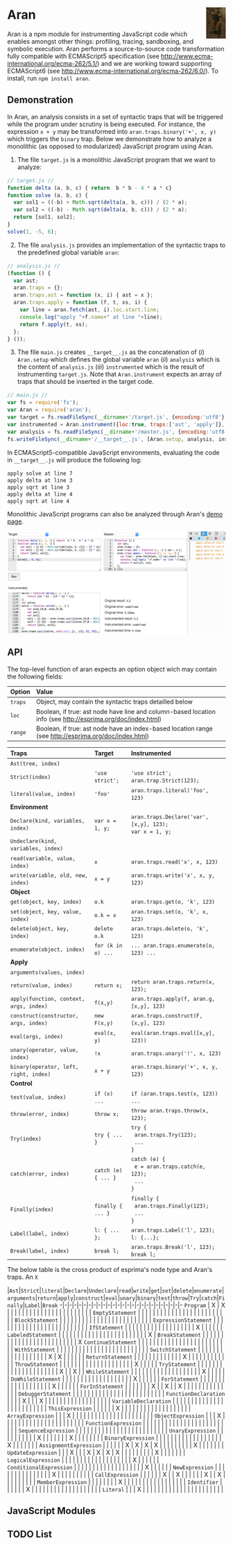 # Aran <img src="aran.png" align="right" alt="aran-logo" title="Aran Linvail"/>

Aran is a npm module for instrumenting JavaScript code which enables amongst other things: profiling, tracing, sandboxing, and symbolic execution. Aran performs a source-to-source code transformation fully compatible with ECMAScript5 specification (see http://www.ecma-international.org/ecma-262/5.1/) and we are working toward supporting ECMAScript6 (see http://www.ecma-international.org/ecma-262/6.0/). To install, run `npm install aran`.

## Demonstration

In Aran, an analysis consists in a set of syntactic traps that will be triggered while the program under scrutiny is being executed.
For instance, the expression `x + y` may be transformed into `aran.traps.binary('+', x, y)` which triggers the `binary` trap.
Below we demonstrate how to analyze a monolithic (as opposed to modularized) JavaScript program using Aran.

1. The file `target.js` is a monolithic JavaScript program that we want to analyze:

  ```javascript
  // target.js //
  function delta (a, b, c) { return  b * b - 4 * a * c}
  function solve (a, b, c) {
    var sol1 = ((-b) + Math.sqrt(delta(a, b, c))) / (2 * a);
    var sol2 = ((-b) - Math.sqrt(delta(a, b, c))) / (2 * a);
    return [sol1, sol2];
  }
  solve(1, -5, 6);
  ```

2. The file `analysis.js` provides an implementation of the syntactic traps to the predefined global variable `aran`:

  ```javascript
  // analysis.js //
  (function () {
    var ast;
    aran.traps = {};
    aran.traps.ast = function (x, i) { ast = x };
    aran.traps.apply = function (f, t, xs, i) {
      var line = aran.fetch(ast, i).loc.start.line;
      console.log("apply "+f.name+" at line "+line);
      return f.apply(t, xs);
    };
  } ());
  ```

3. The file `main.js` creates `__target__.js` as the concatenation of (*i*) `Aran.setup` which defines the global variable `aran` (*ii*) `analysis` which is the content of `analysis.js` (*iii*) `instrumented` which is the result of instrumenting `target.js`. Note that `Aran.instrument` expects an array of traps that should be inserted in the target code.

  ```javascript
  // main.js //
  var fs = require('fs');
  var Aran = require('aran');
  var target = fs.readFileSync(__dirname+'/target.js', {encoding:'utf8'});
  var instrumented = Aran.instrument({loc:true, traps:['ast', 'apply']}, target);
  var analysis = fs.readFileSync(__dirname+'/master.js', {encoding:'utf8'});
  fs.writeFileSync(__dirname+'/__target__.js', [Aran.setup, analysis, instrumented].join('\n'));
  ```

In ECMAScript5-compatible JavaScript environments, evaluating the code in `__target__.js` will produce the following log: 

```
apply solve at line 7
apply delta at line 3
apply sqrt at line 3
apply delta at line 4
apply sqrt at line 4
```

Monolithic JavaScript programs can also be analyzed through Aran's [demo page](http://rawgit.com/lachrist/aran/master/glitterdust/demo.html).

<img src="demo.png" align="center" alt="demo-screenshot" title="Aran's demonstration page"/>

## API

The top-level function of aran expects an option object wich may contain the following fields:

Option  | Value
:-------|:----------------
`traps` | Object, may contain the syntactic traps detailled below
`loc`   | Boolean, if true: ast node have line and column-based location info (see http://esprima.org/doc/index.html)
`range` | Boolean, if true: ast node have an index-based location range (see http://esprima.org/doc/index.html)

Traps                                        | Target              | Instrumented
:--------------------------------------------|:--------------------|:------------------------------------------------------
`Ast(tree, index)`                           |                     |
`Strict(index)`                              | `'use strict';`     | `'use strict';`<br>`aran.trap.Strict(123);`
`literal(value, index)`                      | `'foo'`             | `aran.traps.literal('foo', 123)`
**Environment**                              |                     |
`Declare(kind, variables, index)`            | `var x = 1, y;`     | `aran.traps.Declare('var', [x,y], 123);`<br>`var x = 1, y;`
`Undeclare(kind, variables, index)`          |                     |
`read(variable, value, index)`               | `x`                 | `aran.traps.read('x', x, 123)` |
`write(variable, old, new, index)`           | `x = y`             | `aran.traps.write('x', x, y, 123)`
**Object**                                   |                     |
`get(object, key, index)`                    | `o.k`               | `aran.traps.get(o, 'k', 123)` 
`set(object, key, value, index)`             | `o.k = x`           | `aran.traps.set(o, 'k', x, 123)`
`delete(object, key, index)`                 | `delete o.k`        | `aran.traps.delete(o, 'k', 123)`
`enumerate(object, index)`                   | `for (k in o) ...`  | `... aran.traps.enumerate(o, 123) ...`
**Apply**                                    |                     |
`arguments(values, index)`                   |                     |
`return(value, index)`                       | `return x;`         | `return aran.traps.return(x, 123);`
`apply(function, context, args, index)`      | `f(x,y)`            | `aran.traps.apply(f, aran.g, [x,y], 123)`
`construct(constructor, args, index)`        | `new F(x,y)`        | `aran.traps.construct(F, [x,y], 123)`
`eval(args, index)`                          | `eval(x, y)`        | `eval(aran.traps.eval([x,y], 123))`
`unary(operator, value, index)`              | `!x`                | `aran.traps.unary('!', x, 123)`
`binary(operator, left, right, index)`       | `x + y`             | `aran.traps.binary('+', x, y, 123)`
**Control**                                  |                     |
`test(value, index)`                         | `if (x) ...`        | `if (aran.traps.test(x, 123)) ...`
`throw(error, index)`                        | `throw x;`          | `throw aran.traps.throw(x, 123);`
`Try(index)`                                 | `try { ... }`       | `try { `<br>&nbsp;&nbsp;`aran.traps.Try(123);`<br>&nbsp;&nbsp;`...`<br>`}`
`catch(error, index)`                        | `catch (e) { ... }` | `catch (e) { `<br>&nbsp;&nbsp;`e = aran.traps.catch(e, 123);`<br>&nbsp;&nbsp;`...`<br>`}`
`Finally(index)`                             | `finally { ... }`   | `finally { `<br>&nbsp;&nbsp;`aran.traps.Finally(123);`<br>&nbsp;&nbsp;`...`<br>`}`
`Label(label, index)`                        | `l: { ... };`       | `aran.traps.Label('l', 123);`<br>`l: {...};`
`Break(label, index)`                        | `break l;`          | `aran.traps.Break('l', 123);`<br>`break l;`

The below table is the cross product of esprima's node type and Aran's traps.
An `X`

 |`Ast`|`Strict`|`literal`|`Declare`|`Undeclare`|`read`|`write`|`get`|`set`|`delete`|`enumerate`|`arguments`|`return`|`apply`|`construct`|`eval`|`unary`|`binary`|`test`|`throw`|`Try`|`catch`|`Finally`|`Label`|`Break`
-|-|-|-|-|-|-|-|-|-|-|-|-|-|-|-|-|-|-|-|-|-|-|-|-|-
`Program` | X | X | | | | | | | | | | | | | | | | | | | | | | | 
`EmptyStatement` | | | | | | | | | | | | | | | | | | | | | | | | | 
`BlockStatement` | | | | | | | | | | | | | | | | | | | | | | | | | 
`ExpressionStatement` | | | | | | | | | | | | | | | | | | | | | | | | | 
`IfStatement` | | | | | | | | | | | | | | | | | | | X | | | | | | 
`LabeledStatement` | | | | | | | | | | | | | | | | | | | | | | | | X | 
`BreakStatement` | | | | | | | | | | | | | | | | | | | | | | | | | X 
`ContinueStatement` | | | | | | | | | | | | | | | | | | | | | | | | | 
`WithStatement` | | | | | | | | | | | | | | | | | | | | | | | | | 
`SwitchStatement` | | | | | | | | | | | | | | | | | | X | X | | | | | | 
`ReturnStatement` | | | | | | | | | | | | | X | | | | | | | | | | | | 
`ThrowStatement` | | | | | | | | | | | | | | | | | | | | X | | | | | 
`TryStatement` | | | | | | | | | | | | | | | | | | | | | X | | X | | 
`WhileStatement` | | | | | | | | | | | | | | | | | | | X | | | | | | 
`DoWhileStatement` | | | | | | | | | | | | | | | | | | | X | | | | | | 
`ForStatement` | | | | | | | | | | | | | | | | | | | X | | | | | | 
`ForInStatement` | | | | | | | X | | X | | X | | | | | | | | | | | | | | 
`DebuggerStatement` | | | | | | | | | | | | | | | | | | | | | | | | | 
`FunctionDeclaration` | | | | X | | | X | | | | | | | | | | | | | | | | | | 
`VariableDeclaration` | | | | | | | | | | | | | | | | | | | | | | | | | 
`ThisExpression` | | | | | | X | | | | | | | | | | | | | | | | | | | 
`ArrayExpression` | | | X | | | | | | | | | | | | | | | | | | | | | | 
`ObjectExpression` | | | X | | | | | | | | | | | | | | | | | | | | | | 
`FunctionExpression` | | | | | | | | | | | | | | | | | | | | | | | | | 
`SequenceExpression` | | | | | | | | | | | | | | | | | | | | | | | | | 
`UnaryExpression` | | | | | | | | | | X | | | | | | | X | | | | | | | | 
`BinaryExpression` | | | | | | | | | | | | | | | | | | X | | | | | | | 
`AssignmentExpression` | | | | | | X | X | X | X | | | | | | | | | X | | | | | | | 
`UpdateExpression` | | | X | | | X | X | X | X | | | | | | | | | X | | | | | | | 
`LogicalExpression` | | | | | | | | | | | | | | | | | | | X | | | | | | 
`ConditionalExpression` | | | | | | | | | | | | | | | | | | | X | | | | | | 
`NewExpression` | | | | | | | | | | | | | | | X | | | | | | | | | | 
`CallExpression` | | | | | | X | | X | | | | | | X | | X | | | | | | | | | 
`MemberExpression` | | | | | | | | X | | | | | | | | | | | | | | | | | 
`Identifier` | | | | | | X | | | | | | | | | | | | | | | | | | | 
`Literal` | | | X | | | | | | | | | | | | | | | | | | | | | | 
## JavaScript Modules



## TODO List